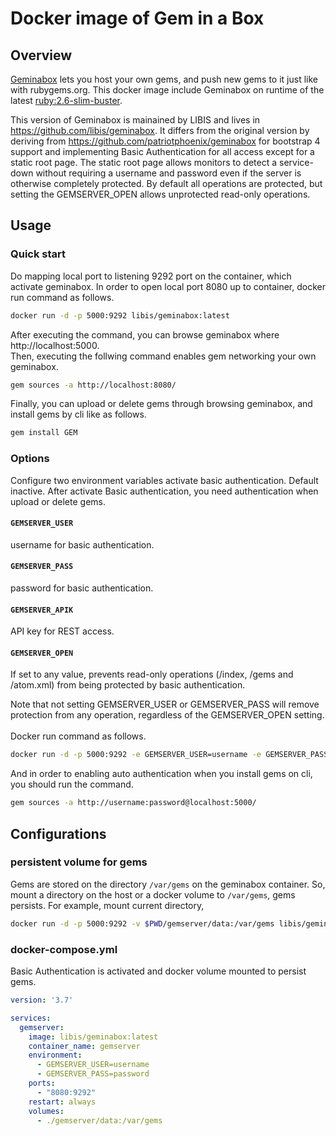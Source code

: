 # Docker image of Gem in a Box

## Overview
[Geminabox](https://github.com/geminabox/geminabox) lets you host your own gems, and push new gems to it just like with rubygems.org.
This docker image include Geminabox on runtime of the latest [ruby:2.6-slim-buster](https://hub.docker.com/_/ruby).

This version of Geminabox is mainained by LIBIS and lives in https://github.com/libis/geminabox.
It differs from the original version by deriving from https://github.com/patriotphoenix/geminabox for bootstrap 4 support and
implementing Basic Authentication for all access except for a static root page.
The static root page allows monitors to detect a service-down without requiring a username and password even if the server is otherwise completely protected.
By default all operations are protected, but setting the GEMSERVER_OPEN allows unprotected read-only operations.

## Usage

### Quick start
Do mapping local port to listening 9292 port on the container, which activate geminabox.
In order to open local port 8080 up to container, docker run command as follows.
```bash
docker run -d -p 5000:9292 libis/geminabox:latest
```
After executing the command, you can browse geminabox where http://localhost:5000.
<br>
Then, executing the follwing command enables gem networking your own geminabox.
```bash
gem sources -a http://localhost:8080/
```
Finally, you can upload or delete gems through browsing geminabox, and install gems by cli like as follows.
```bash
gem install GEM
```

### Options
Configure two environment variables activate basic authentication. Default inactive.
After activate Basic authentication, you need authentication when upload or delete gems.
#### `GEMSERVER_USER`
username for basic authentication.
#### `GEMSERVER_PASS`
password for basic authentication.
#### `GEMSERVER_APIK`
API key for REST access.
#### `GEMSERVER_OPEN`
If set to any value, prevents read-only operations (/index, /gems and /atom.xml) from being protected by basic authentication.

Note that not setting GEMSERVER_USER or GEMSERVER_PASS will remove protection from any operation, regardless of the GEMSERVER_OPEN setting.
<br>
<br>
Docker run command as follows.
```bash
docker run -d -p 5000:9292 -e GEMSERVER_USER=username -e GEMSERVER_PASS=password libis/geminabox:latest
```
And in order to enabling auto authentication when you install gems on cli, you should run the command.
```bash
gem sources -a http://username:password@localhost:5000/
```

## Configurations

### persistent volume for gems
Gems are stored on the directory `/var/gems` on the geminabox container.
So, mount a directory on the host or a docker volume to `/var/gems`, gems persists.
For example, mount current directory,
```bash
docker run -d -p 5000:9292 -v $PWD/gemserver/data:/var/gems libis/geminabox:latest
```

### docker-compose.yml
Basic Authentication is activated and docker volume mounted to persist gems.
```yaml
version: '3.7'

services:
  gemserver:
    image: libis/geminabox:latest
    container_name: gemserver
    environment:
      - GEMSERVER_USER=username
      - GEMSERVER_PASS=password
    ports:
      - "8080:9292"
    restart: always
    volumes:
      - ./gemserver/data:/var/gems
```
